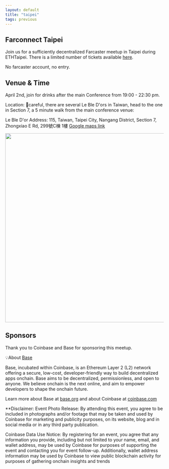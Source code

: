```yaml
---
layout: default
title: "taipei"
tags: previous
---
```


## Farconnect Taipei
​​Join us for a sufficiently decentralized Farcaster meetup in Taipei during ETHTaipei. There is a limited number of tickets available [here](https://lu.ma/jxvvxoym).

No farcaster account, no entry.

## Venue & Time
April 2nd, join for drinks after the main Conference from 19:00 - 22:30 pm. 

Location: 
🚨careful, there are several Le Ble D'ors in Taiwan, head to the one in Section 7, a 5 minute walk from the main conference venue:

Le Ble D'or
Address: 115, Taiwan, Taipei City, Nangang District, Section 7, Zhongxiao E Rd, 299號C棟 1樓
[Google maps link](https://g.co/kgs/GpNawmu)

<img src="https://github.com/user-attachments/assets/960423f3-71bb-4ad6-953b-0e903dcb726b" width="600">

## Sponsors
Thank you to Coinbase and Base for sponsoring this meetup.

​💡About [Base](https://base.org/)

Base, incubated within Coinbase, is an Ethereum Layer 2 (L2) network offering a secure, low-cost, developer-friendly way to build decentralized apps onchain. Base aims to be decentralized, permissionless, and open to anyone. We believe onchain is the next online, and aim to empower developers to shape the onchain future.

​Learn more about Base at [base.org](https://base.org/) and about Coinbase at [coinbase.com](https://coinbase.com/)

**Disclaimer:
Event Photo Release: By attending this event, you agree to be included in photographs and/or footage that may be taken and used by Coinbase for marketing and publicity purposes, on its website, blog and in social media or in any third party publication.

​Coinbase Data Use Notice: By registering for an event, you agree that any information you provide, including but not limited to your name, email, and wallet address, may be used by Coinbase for purposes of supporting the event and contacting you for event follow-up. Additionally, wallet address information may be used by Coinbase to view public blockchain activity for purposes of gathering onchain insights and trends
